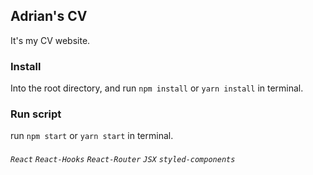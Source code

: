 ## Adrian's CV

It's my CV website.


### Install

  Into the root directory, and run `npm install` or `yarn install` in terminal.


### Run script

  run `npm start` or `yarn start` in terminal.


###### `React` `React-Hooks` `React-Router` `JSX` `styled-components`
